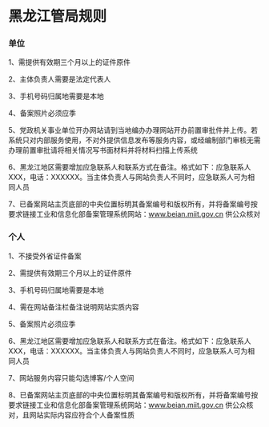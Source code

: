 

# 黑龙江管局规则

### 单位

1、需提供有效期三个月以上的证件原件                                                                                                              

2、主体负责人需要是法定代表人                                                                                                                                               

3、手机号码归属地需要是本地                                                                                                                                    

4、备案照片必须应季                                                                                          

5、党政机关事业单位开办网站请到当地编办办理网站开办前置审批件并上传。若系统只对内部服务使用，不对外提供信息发布等服务内容，或经编制部门审核无需办理前置审批请将相关情况写书面材料并将材料扫描上传系统                                                                        

6、黑龙江地区需要增加应急联系人和联系方式在备注。格式如下：应急联系人XXX，电话：XXXXXX。当主体负责人与网站负责人不同时，应急联系人可为相同人员

7、已备案网站主页底部的中央位置标明其备案编号和版权所有，并将备案编号按要求链接工业和信息化部备案管理系统网站：www.beian.miit.gov.cn 供公众核对 

### 个人

1、不接受外省证件备案                                                                                                               

2、需提供有效期三个月以上的证件原件                                                                                                                        

3、手机号码归属地需要是本地                                                                                                           

4、需在网站备注栏备注说明网站实质内容                                                                                      

5、备案照片必须应季                                                                                                              

6、黑龙江地区需要增加应急联系人和联系方式在备注。格式如下：应急联系人XXX，电话：XXXXXX。当主体负责人与网站负责人不同时，应急联系人可为相同人员                                                                   

7、网站服务内容只能勾选博客/个人空间                                                                                                               

8、已备案网站主页底部的中央位置标明其备案编号和版权所有，并将备案编号按要求链接工业和信息化部备案管理系统网站：www.beian.miit.gov.cn 供公众核对，且网站实际内容应符合个人备案性质  